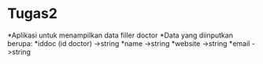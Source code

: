 # Tugas2

*Aplikasi untuk menampilkan data filler doctor
*Data yang diinputkan berupa:
  *iddoc (id doctor)    ->string
  *name                 ->string
  *website              ->string
  *email                ->string
  
